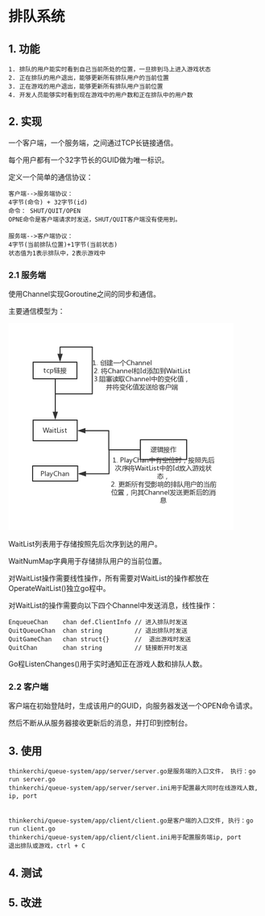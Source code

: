 # 排队系统

## 1. 功能
	1. 排队的用户能实时看到自己当前所处的位置，一旦排到马上进入游戏状态
	2. 正在排队的用户退出，能够更新所有排队用户的当前位置
	3. 正在游戏的用户退出，能够更新所有排队用户当前位置
	4. 开发人员能够实时看到现在游戏中的用户数和正在排队中的用户数
	
## 2. 实现
一个客户端，一个服务端，之间通过TCP长链接通信。

每个用户都有一个32字节长的GUID做为唯一标识。

定义一个简单的通信协议：

	客户端-->服务端协议：
	4字节(命令) + 32字节(id)
	命令： SHUT/QUIT/OPEN
	OPNE命令是客户端请求时发送，SHUT/QUIT客户端没有使用到。
	
	服务端-->客户端协议：
	4字节(当前排队位置)+1字节(当前状态)
	状态值为1表示排队中，2表示游戏中



### 2.1 服务端
使用Channel实现Goroutine之间的同步和通信。

主要通信模型为：

![](doc/queue.png)

WaitList列表用于存储按照先后次序到达的用户。

WaitNumMap字典用于存储排队用户的当前位置。

对WaitList操作需要线性操作，所有需要对WaitList的操作都放在OperateWaitList()独立go程中。

对WaitList的操作需要向以下四个Channel中发送消息，线性操作：

	EnqueueChan    chan def.ClientInfo // 进入排队时发送
	QuitQueueChan  chan string         // 退出排队时发送
	QuitGameChan   chan struct{}       //  退出游戏时发送
	QuitChan       chan string         // 链接断开时发送

Go程ListenChanges()用于实时通知正在游戏人数和排队人数。


### 2.2 客户端
客户端在初始登陆时，生成该用户的GUID，向服务器发送一个OPEN命令请求。

然后不断从从服务器接收更新后的消息，并打印到控制台。

## 3. 使用
	thinkerchi/queue-system/app/server/server.go是服务端的入口文件， 执行：go run server.go
	thinkerchi/queue-system/app/server/server.ini用于配置最大同时在线游戏人数, ip, port


	thinkerchi/queue-system/app/client/client.go是客户端的入口文件, 执行：go run client.go
	thinkerchi/queue-system/app/client/client.ini用于配置服务端ip, port
	退出排队或游戏，ctrl + C

## 4. 测试

## 5. 改进